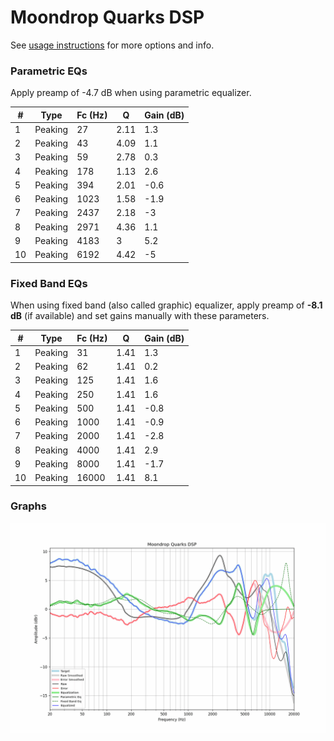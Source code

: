 # Moondrop Quarks DSP
See [usage instructions](https://github.com/jaakkopasanen/AutoEq#usage) for more options and info.

### Parametric EQs
Apply preamp of -4.7 dB when using parametric equalizer.

|   # | Type    |   Fc (Hz) |    Q |   Gain (dB) |
|-----|---------|-----------|------|-------------|
|   1 | Peaking |        27 | 2.11 |         1.3 |
|   2 | Peaking |        43 | 4.09 |         1.1 |
|   3 | Peaking |        59 | 2.78 |         0.3 |
|   4 | Peaking |       178 | 1.13 |         2.6 |
|   5 | Peaking |       394 | 2.01 |        -0.6 |
|   6 | Peaking |      1023 | 1.58 |        -1.9 |
|   7 | Peaking |      2437 | 2.18 |        -3   |
|   8 | Peaking |      2971 | 4.36 |         1.1 |
|   9 | Peaking |      4183 | 3    |         5.2 |
|  10 | Peaking |      6192 | 4.42 |        -5   |

### Fixed Band EQs
When using fixed band (also called graphic) equalizer, apply preamp of **-8.1 dB** (if available) and set gains manually with these parameters.

|   # | Type    |   Fc (Hz) |    Q |   Gain (dB) |
|-----|---------|-----------|------|-------------|
|   1 | Peaking |        31 | 1.41 |         1.3 |
|   2 | Peaking |        62 | 1.41 |         0.2 |
|   3 | Peaking |       125 | 1.41 |         1.6 |
|   4 | Peaking |       250 | 1.41 |         1.6 |
|   5 | Peaking |       500 | 1.41 |        -0.8 |
|   6 | Peaking |      1000 | 1.41 |        -0.9 |
|   7 | Peaking |      2000 | 1.41 |        -2.8 |
|   8 | Peaking |      4000 | 1.41 |         2.9 |
|   9 | Peaking |      8000 | 1.41 |        -1.7 |
|  10 | Peaking |     16000 | 1.41 |         8.1 |

### Graphs
![](./Moondrop%20Quarks%20DSP.png)
